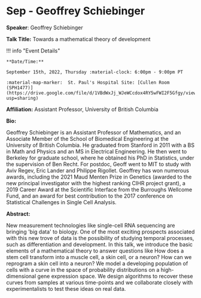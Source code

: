 # Sep - Geoffrey Schiebinger

**Speaker**: Geoffrey Schiebinger

**Talk Title:** Towards a mathematical theory of development

!!! info "Event Details"

    **Date/Time:**

    September 15th, 2022, Thursday :material-clock: 6:00pm - 9:00pm PT

    :material-map-marker:  St. Paul's Hospital Site: [Cullen Room (SPH1477)](https://drive.google.com/file/d/1VBdWxJj_WJeWCcdox4RY5wFWI2F5Gfgy/view?usp=sharing)

**Affiliation:** Assistant Professor, University of British Columbia

**Bio:**

Geoffrey Schiebinger is an Assistant Professor of Mathematics, and an Associate Member of the School of Biomedical Engineering at the University of British Columbia. He graduated from Stanford in 2011 with a BS in Math and Physics and an MS in Electrical Engineering. He then went to Berkeley for graduate school, where he obtained his PhD in Statistics, under the supervision of Ben Recht. For postdoc, Geoff went to MIT to study with Aviv Regev, Eric Lander and Philippe Rigollet. Geoffrey has won numerous awards, including the 2021 Maud Menten Prize in Genetics (awarded to the new principal investigator with the highest ranking CIHR project grant), a 2019 Career Award at the Scientific Interface from the Burroughs Wellcome Fund, and an award for best contribution to the 2017 conference on Statistical Challenges in Single Cell Analysis.

**Abstract:**

New measurement technologies like single-cell RNA sequencing are bringing 'big data' to biology. One of the most exciting prospects associated with this new trove of data is the possibility of studying temporal processes, such as differentiation and development. In this talk, we introduce the basic elements of a mathematical theory to answer questions like How does a stem cell transform into a muscle cell, a skin cell, or a neuron? How can we reprogram a skin cell into a neuron? We model a developing population of cells with a curve in the space of probability distributions on a high-dimensional gene expression space. We design algorithms to recover these curves from samples at various time-points and we collaborate closely with experimentalists to test these ideas on real data.
